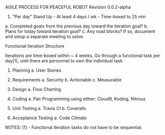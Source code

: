 AGILE PROCESS FOR PEACEFUL ROBOT
Revision 0.0.2-alpha


1. "Per day" Stand Up - At least 4 days / wk -
   Time-boxed to 25 min

  a. Completed goals from the previous day toward the
  iteration goal?
  b. Plans for today toward iteration goal?
  c. Any road blocks? If so, document and setup a
  separate meeting to solve.


Functional Iteration Structure

Iterations are time-boxed within ~ 4 weeks. Go through
a functional task per day[1], until there are personnel to
own the individual task.

1. Planning
  a. User Stories

2. Requirements
  a. Security
  b. Actionable
  c. Measurable

3. Design
  a. Flow Charting

4. Coding
  a. Pair Programming using either: Cloud9, Koding,
  Nitrous

5. Unit Testing
  a. Travis CI
  b. Coveralls

6. Acceptance Testing
  a. Code Climate


NOTES:
[1] - Functional iteration tasks do not have to be
sequential.
